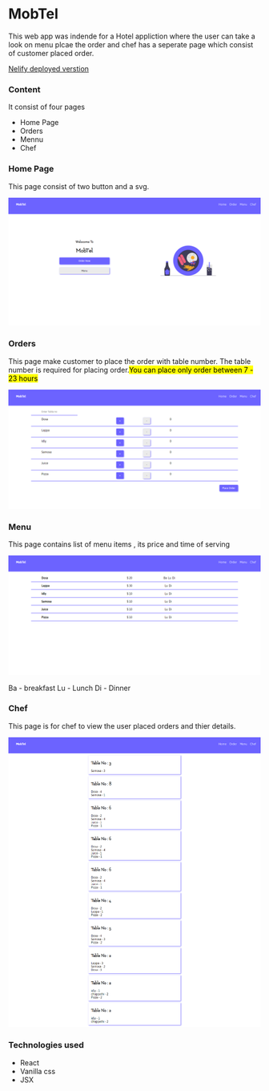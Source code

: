 <h1>MobTel</h1>
<p>This web app was indende for a Hotel appliction where the user can take a look on menu plcae the order and chef has a seperate page which consist of customer placed order.</p>

<a href="https://elegant-heyrovsky-d4b552.netlify.com/">Nelify deployed verstion </a>

<h3>Content</h3>
It consist of four pages 
<ul>
  <li>Home Page</li>
  <li>Orders</li>
  <li>Mennu</li>
  <li>Chef</li>
</ul>

<h3>Home Page</h3>
<p>This page consist of two button and a svg. </p>
<img src="https://raw.githubusercontent.com/hariprasath2603/tilt-front/master/readme%20img/Home.png" width="700px"></img>
 
<h3>Orders</h3>
<p>This page make customer to place the order with table number. The table number is required for placing order.<mark>You can place only order between 7 - 23 hours  </mark> </p>
 <img src="https://raw.githubusercontent.com/hariprasath2603/tilt-front/master/readme%20img/Order.png" width="700px"></img>
 
<h3>Menu</h3>
<p>This page contains list of menu items , its price and time of serving</p>
<img src="https://raw.githubusercontent.com/hariprasath2603/tilt-front/master/readme%20img/Menu.png" width="700px"></img>
<p>Ba - breakfast Lu - Lunch  Di - Dinner </p>

<h3>Chef</h3>

<p>This page is for chef to view the user placed orders and thier details.</p>
<img src="https://raw.githubusercontent.com/hariprasath2603/tilt-front/master/readme%20img/Chef.png" width="700px"></img>

<h3>Technologies used</h3>
<ul>
  <li>React</li>
  <li>Vanilla css</li>
  <li>JSX</li>
</ul>
